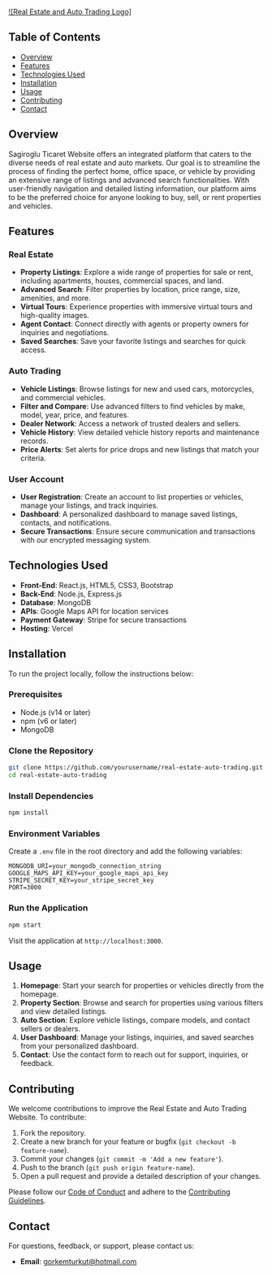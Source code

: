 [![Real Estate and Auto Trading Logo]](https://ozsagirticaret.netlify.app/)

## Table of Contents

- [Overview](#overview)
- [Features](#features)
- [Technologies Used](#technologies-used)
- [Installation](#installation)
- [Usage](#usage)
- [Contributing](#contributing)
- [Contact](#contact)

## Overview

Sagiroglu Ticaret Website offers an integrated platform that caters to the diverse needs of real estate and auto markets. Our goal is to streamline the process of finding the perfect home, office space, or vehicle by providing an extensive range of listings and advanced search functionalities. With user-friendly navigation and detailed listing information, our platform aims to be the preferred choice for anyone looking to buy, sell, or rent properties and vehicles.

## Features

### Real Estate

- **Property Listings**: Explore a wide range of properties for sale or rent, including apartments, houses, commercial spaces, and land.
- **Advanced Search**: Filter properties by location, price range, size, amenities, and more.
- **Virtual Tours**: Experience properties with immersive virtual tours and high-quality images.
- **Agent Contact**: Connect directly with agents or property owners for inquiries and negotiations.
- **Saved Searches**: Save your favorite listings and searches for quick access.

### Auto Trading

- **Vehicle Listings**: Browse listings for new and used cars, motorcycles, and commercial vehicles.
- **Filter and Compare**: Use advanced filters to find vehicles by make, model, year, price, and features.
- **Dealer Network**: Access a network of trusted dealers and sellers.
- **Vehicle History**: View detailed vehicle history reports and maintenance records.
- **Price Alerts**: Set alerts for price drops and new listings that match your criteria.

### User Account

- **User Registration**: Create an account to list properties or vehicles, manage your listings, and track inquiries.
- **Dashboard**: A personalized dashboard to manage saved listings, contacts, and notifications.
- **Secure Transactions**: Ensure secure communication and transactions with our encrypted messaging system.

## Technologies Used

- **Front-End**: React.js, HTML5, CSS3, Bootstrap
- **Back-End**: Node.js, Express.js
- **Database**: MongoDB
- **APIs**: Google Maps API for location services
- **Payment Gateway**: Stripe for secure transactions
- **Hosting**: Vercel

## Installation

To run the project locally, follow the instructions below:

### Prerequisites

- Node.js (v14 or later)
- npm (v6 or later)
- MongoDB

### Clone the Repository

```bash
git clone https://github.com/yourusername/real-estate-auto-trading.git
cd real-estate-auto-trading
```

### Install Dependencies

```bash
npm install
```

### Environment Variables

Create a `.env` file in the root directory and add the following variables:

```plaintext
MONGODB_URI=your_mongodb_connection_string
GOOGLE_MAPS_API_KEY=your_google_maps_api_key
STRIPE_SECRET_KEY=your_stripe_secret_key
PORT=3000
```

### Run the Application

```bash
npm start
```

Visit the application at `http://localhost:3000`.

## Usage

1. **Homepage**: Start your search for properties or vehicles directly from the homepage.
2. **Property Section**: Browse and search for properties using various filters and view detailed listings.
3. **Auto Section**: Explore vehicle listings, compare models, and contact sellers or dealers.
4. **User Dashboard**: Manage your listings, inquiries, and saved searches from your personalized dashboard.
5. **Contact**: Use the contact form to reach out for support, inquiries, or feedback.

## Contributing

We welcome contributions to improve the Real Estate and Auto Trading Website. To contribute:

1. Fork the repository.
2. Create a new branch for your feature or bugfix (`git checkout -b feature-name`).
3. Commit your changes (`git commit -m 'Add a new feature'`).
4. Push to the branch (`git push origin feature-name`).
5. Open a pull request and provide a detailed description of your changes.

Please follow our [Code of Conduct](CODE_OF_CONDUCT.md) and adhere to the [Contributing Guidelines](CONTRIBUTING.md).

## Contact

For questions, feedback, or support, please contact us:

- **Email**: gorkemturkut@hotmail.com
